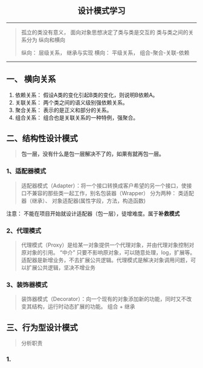 ## <center>设计模式学习</center>

----------
> 孤立的类没有意义， 
> 面向对象思想决定了类与类是交互的
> 类与类之间的关系分为 纵向和横向
> 
> 纵向： 层级关系， 继承与实现
> 横向： 平级关系， 组合-聚合-关联-依赖

----------
## 一、 横向关系 ##
1. 依赖关系： 假设A类的变化引起B类的变化，则说明B依赖A。
2. 关联关系： 两个类之间的语义级别强依赖关系。
3. 聚合关系： 表示的是正义和部分的关系。
4. 组合关系： 组合也是关联关系的一种特例，强聚合。

## 二、结构性设计模式
> **包一层，没有什么是包一层解决不了的，如果有就再包一层。**

### 1、适配器模式
> 适配器模式（Adapter）：将一个接口转换成客户希望的另一个接口，使接口不兼容的那些类一起工作，别名包装器（Wrapper）
> 分为两种： 类适配器（继承）、 对象适配器(属性字段，方法，构造函数)



注意： 不能在项目开始就设计适配器（包一层），徒增难度。属于**补救模式**

### 2、代理模式
> 代理模式（Proxy）是给某一对象提供一个代理对象，并由代理对象控制对原对象的引用。 “中介”
> 只要不影响原对象，可以随意处理，log，扩展等。
> 适配器是新增业务，不去扩展公共逻辑。代理模式是解决对象调用问题，可以扩展公共逻辑，坚决不增业务

### 3、装饰器模式

> 装饰器模式（Decorator）：向一个现有的对象添加新的功能，同时又不改变其结构，运行时动态扩展的功能。
> 组合 + 继承

## 三、行为型设计模式

> 分析职责 
### 1.